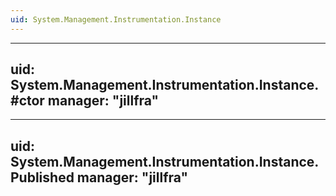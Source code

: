 ```yaml
---
uid: System.Management.Instrumentation.Instance
---
```


---
uid: System.Management.Instrumentation.Instance.#ctor
manager: "jillfra"
---

---
uid: System.Management.Instrumentation.Instance.Published
manager: "jillfra"
---
